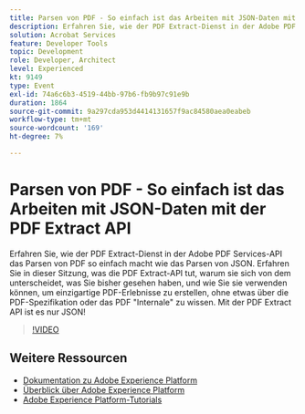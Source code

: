```yaml
---
title: Parsen von PDF - So einfach ist das Arbeiten mit JSON-Daten mit der PDF Extract API
description: Erfahren Sie, wie der PDF Extract-Dienst in der Adobe PDF Services-API das Parsen von PDF so einfach macht wie das Parsen von JSON. Erfahren Sie in dieser Sitzung, was die PDF Extract-API tut, warum sie sich von dem unterscheidet, was Sie bisher gesehen haben, und wie Sie sie verwenden können, um einzigartige PDF-Erlebnisse zu erstellen, ohne etwas über die PDF-Spezifikation oder das PDF "Internale" zu wissen. Mit der PDF Extract API ist es nur JSON!
solution: Acrobat Services
feature: Developer Tools
topic: Development
role: Developer, Architect
level: Experienced
kt: 9149
type: Event
exl-id: 74a6c6b3-4519-44bb-97b6-fb9b97c91e9b
duration: 1864
source-git-commit: 9a297cda953d4414131657f9ac84580aea0eabeb
workflow-type: tm+mt
source-wordcount: '169'
ht-degree: 7%

---
```


# Parsen von PDF - So einfach ist das Arbeiten mit JSON-Daten mit der PDF Extract API

Erfahren Sie, wie der PDF Extract-Dienst in der Adobe PDF Services-API das Parsen von PDF so einfach macht wie das Parsen von JSON. Erfahren Sie in dieser Sitzung, was die PDF Extract-API tut, warum sie sich von dem unterscheidet, was Sie bisher gesehen haben, und wie Sie sie verwenden können, um einzigartige PDF-Erlebnisse zu erstellen, ohne etwas über die PDF-Spezifikation oder das PDF &quot;Internale&quot; zu wissen. Mit der PDF Extract API ist es nur JSON!


>[!VIDEO](https://video.tv.adobe.com/v/337600/?quality=12&learn=on&hidetitle=true)

## Weitere Ressourcen

- [Dokumentation zu Adobe Experience Platform](https://experienceleague.adobe.com/docs/experience-platform.html?lang=de)
- [Überblick über Adobe Experience Platform](https://experienceleague.adobe.com/docs/experience-platform/landing/home.html?lang=de)
- [Adobe Experience Platform-Tutorials](https://experienceleague.adobe.com/docs/platform-learn/tutorials/overview.html?lang=de)
